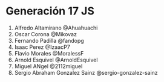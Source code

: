 # Generación 17 JS

1. Alfredo Altamirano @Ahuahuachi
2. Oscar Corona @Mikovaz
3. Fernando Padilla @fandopg
4. Isaac Perez @IzaacP7
5. Flavio Morales @MoralessF
6. Arnold Esquivel @ArnoldEsquivel
7. Miguel ANgel @2112miguel 
8. Sergio Abraham Gonzalez Sainz @sergio-gonzalez-sainz